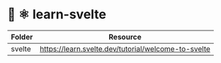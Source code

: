 # 🧠 ⚛ learn-svelte

| Folder | Resource                                              |
| ------ | ----------------------------------------------------- |
| svelte | <https://learn.svelte.dev/tutorial/welcome-to-svelte> |
